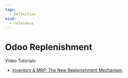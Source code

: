```yaml
---
tags:
  - Definition
kind:
  - reference
---
```

# Odoo Replenishment
 
 Video Tutorials:
 
- [Inventory & MRP: The New Replenishment Mechanism](https://www.youtube.com/watch?v=zJ-5Tolt-Ko).
 